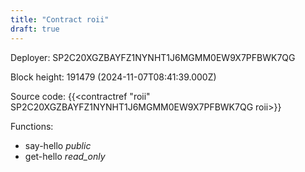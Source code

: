 ```yaml
---
title: "Contract roii"
draft: true
---
```

Deployer: SP2C20XGZBAYFZ1NYNHT1J6MGMM0EW9X7PFBWK7QG


 



Block height: 191479 (2024-11-07T08:41:39.000Z)

Source code: {{<contractref "roii" SP2C20XGZBAYFZ1NYNHT1J6MGMM0EW9X7PFBWK7QG roii>}}

Functions:

* say-hello _public_
* get-hello _read_only_
